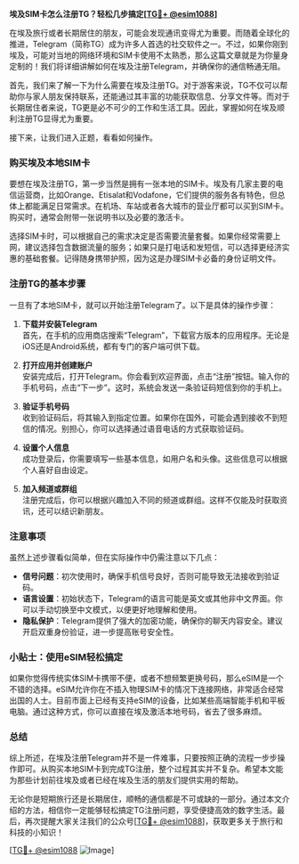 **埃及SIM卡怎么注册TG？轻松几步搞定[[TG💪+ @esim1088](https://t.me/s/esim1088)]**

在埃及旅行或者长期居住的朋友，可能会发现通讯变得尤为重要。而随着全球化的推进，Telegram（简称TG）成为许多人首选的社交软件之一。不过，如果你刚到埃及，可能对当地的网络环境和SIM卡使用不太熟悉，那么这篇文章就是为你量身定制的！我们将详细讲解如何在埃及注册Telegram，并确保你的通信畅通无阻。

首先，我们来了解一下为什么需要在埃及注册TG。对于游客来说，TG不仅可以帮助你与家人朋友保持联系，还能通过其丰富的功能获取信息、分享文件等。而对于长期居住者来说，TG更是必不可少的工作和生活工具。因此，掌握如何在埃及顺利注册TG显得尤为重要。

接下来，让我们进入正题，看看如何操作。

### 购买埃及本地SIM卡

要想在埃及注册TG，第一步当然是拥有一张本地的SIM卡。埃及有几家主要的电信运营商，比如Orange、Etisalat和Vodafone，它们提供的服务各有特色，但总体上都能满足日常需求。在机场、车站或者各大城市的营业厅都可以买到SIM卡。购买时，通常会附带一张说明书以及必要的激活卡。

选择SIM卡时，可以根据自己的需求决定是否需要流量套餐。如果你经常需要上网，建议选择包含数据流量的服务；如果只是打电话和发短信，可以选择更经济实惠的基础套餐。记得随身携带护照，因为这是办理SIM卡必备的身份证明文件。

### 注册TG的基本步骤

一旦有了本地SIM卡，就可以开始注册Telegram了。以下是具体的操作步骤：

1. **下载并安装Telegram**  
   首先，在手机的应用商店搜索“Telegram”，下载官方版本的应用程序。无论是iOS还是Android系统，都有专门的客户端可供下载。

2. **打开应用并创建账户**  
   安装完成后，打开Telegram。你会看到欢迎界面，点击“注册”按钮。输入你的手机号码，点击“下一步”。这时，系统会发送一条验证码短信到你的手机上。

3. **验证手机号码**  
   收到验证码后，将其输入到指定位置。如果你在国外，可能会遇到接收不到短信的情况。别担心，你可以选择通过语音电话的方式获取验证码。

4. **设置个人信息**  
   成功登录后，你需要填写一些基本信息，如用户名和头像。这些信息可以根据个人喜好自由设定。

5. **加入频道或群组**  
   注册完成后，你可以根据兴趣加入不同的频道或群组。这样不仅能及时获取资讯，还可以结识新朋友。

### 注意事项

虽然上述步骤看似简单，但在实际操作中仍需注意以下几点：

- **信号问题**：初次使用时，确保手机信号良好，否则可能导致无法接收到验证码。
- **语言设置**：初始状态下，Telegram的语言可能是英文或其他非中文界面。你可以手动切换至中文模式，以便更好地理解和使用。
- **隐私保护**：Telegram提供了强大的加密功能，确保你的聊天内容安全。建议开启双重身份验证，进一步提高账号安全性。

### 小贴士：使用eSIM轻松搞定

如果你觉得传统实体SIM卡携带不便，或者不想频繁更换号码，那么eSIM是一个不错的选择。eSIM允许你在不插入物理SIM卡的情况下连接网络，非常适合经常出国的人士。目前市面上已经有支持eSIM的设备，比如某些高端智能手机和平板电脑。通过这种方式，你可以直接在埃及激活本地号码，省去了很多麻烦。

### 总结

综上所述，在埃及注册Telegram并不是一件难事，只要按照正确的流程一步步操作即可。从购买本地SIM卡到完成TG注册，整个过程其实并不复杂。希望本文能为那些计划前往埃及或者已经在埃及生活的朋友们提供实用的帮助。

无论你是短期旅行还是长期居住，顺畅的通信都是不可或缺的一部分。通过本文介绍的方法，相信你一定能够轻松搞定TG注册问题，享受便捷高效的数字生活。最后，再次提醒大家关注我们的公众号[[TG💪+ @esim1088](https://t.me/s/esim1088)]，获取更多关于旅行和科技的小知识！

[[TG💪+ @esim1088](https://t.me/s/esim1088) ![Image](https://i.postimg.cc/4NQfJmqS/Snipaste-2025-05-13-00-14-12.png)]
